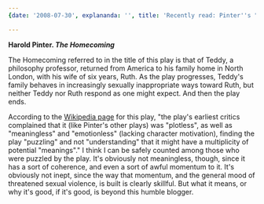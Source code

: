 ```yaml
---
{date: '2008-07-30', explananda: '', title: 'Recently read: Pinter''s "The Homecoming"', tags: book_reviews}

---
```

<strong>Harold Pinter.  <em>The Homecoming</em></strong>

The Homecoming referred to in the title of this play is that of Teddy, a philosophy professor, returned from America to his family home in North London, with his wife of six years, Ruth.  As the play progresses, Teddy's family behaves in increasingly sexually inappropriate ways toward Ruth, but neither Teddy nor Ruth respond as one might expect.  And then the play ends.

According to the <a href="http://en.wikipedia.org/wiki/The_Homecoming">Wikipedia page</a> for this play, "the play's earliest critics complained that it (like Pinter's other plays) was "plotless", as well as "meaningless" and "emotionless" (lacking character motivation), finding the play "puzzling" and not "understanding" that it might have a multiplicity of potential "meanings"."  I think I can be safely counted among those who were puzzled by the play.  It's obviously not meaningless, though, since it has a sort of coherence, and even a sort of awful momentum to it.  It's obviously not inept, since the way that momentum, and the general mood of threatened sexual violence, is built is clearly skillful.  But what it means, or why it's good, if it's good, is beyond this humble blogger.
